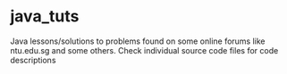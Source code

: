 # java_tuts
Java lessons/solutions to problems found on some online forums like ntu.edu.sg and some others. Check individual source code files for code descriptions

